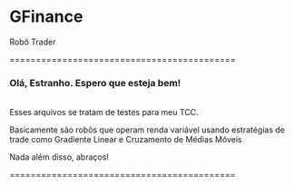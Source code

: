 # GFinance
Robô Trader

<p>===========================================</p>
<h3>Olá, Estranho. Espero que esteja bem!</h3>

<br>Esses arquivos se tratam de testes para meu TCC.</br>
<p>Basicamente são robôs que operam renda variável usando estratégias de trade como Gradiente Linear e Cruzamento de Médias Móveis</p>

<p>Nada além disso, abraços!</p>
<p>===========================================</p>
